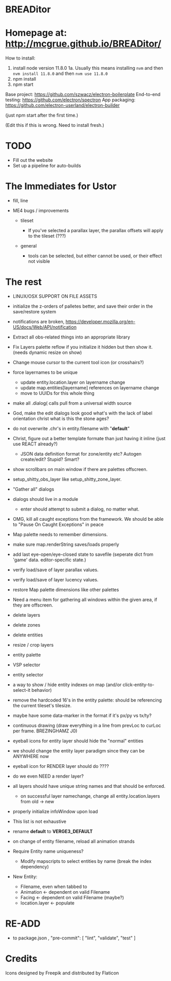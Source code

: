 BREADitor
=======
Homepage at: http://mcgrue.github.io/BREADitor/
=======


How to install:
1. install node version 11.8.0
1a. Usually this means installing `nvm` and then `nvm install 11.8.0` and then `nvm use 11.8.0`
3. npm install
4. npm start

Base project: https://github.com/szwacz/electron-boilerplate
End-to-end testing: https://github.com/electron/spectron
App packaging: https://github.com/electron-userland/electron-builder



(just npm start after the first time.)

(Edit this if this is wrong.  Need to install fresh.)

TODO
====
* Fill out the website
* Set up a pipeline for auto-builds

The Immediates for Ustor
========================
* fill, line

* ME4 bugs / improvements

  - tileset
    * If you've selected a parallax layer, the parallax offsets will apply to the tileset (???)

  - general
    * tools can be selected, but either cannot be used, or their effect not visible

The rest
=========

* LINUX/OSX SUPPORT ON FILE ASSETS

* initialize the z-orders of palletes better, and save their order in the save/restore system
* notifications are broken, https://developer.mozilla.org/en-US/docs/Web/API/notification
* Extract all obs-related things into an appropriate library
* Fix Layers palette reflow if you initialize it hidden but then show it.  (needs dynamic resize on show)
* Change mouse cursor to the current tool icon (or crosshairs?)
* force layernames to be unique
  * update entity.location.layer on layername change
  * update map.entities[layername] references on layername change
  * move to UUIDs for this whole thing
* make all .dialog( calls pull from a universal width source
* God, make the edit dialogs look good what's with the lack of label orientation christ what is this the stone ages?
* do not overwrite .chr's in entity.filename with "__default__"
* Christ, figure out a better template formate than just having it inline (just use REACT already?)
  * JSON data definition format for zone/entity etc?  Autogen create/edit?  Stupid?  Smart?
* show scrollbars on main window if there are palettes offscreen.
* setup_shitty_obs_layer like setup_shitty_zone_layer.
* "Gather all" dialogs
* dialogs should live in a module
  * enter should attempt to submit a dialog, no matter what.
* OMG, kill all caught exceptions from the framework. We should be able to "Pause On Caught Exceptions" in peace
* Map palette needs to remember dimensions.
* make sure map.renderString saves/loads properly
* add last eye-open/eye-closed state to savefile (seperate dict from 'game' data. editor-specific state.)
* verify load/save of layer parallax values.
* verify load/save of layer lucency values.
* restore Map palette dimensions like other palettes
* Need a menu item for gathering all windows within the given area, if they are offscreen.
* delete layers
* delete zones
* delete entities
* resize / crop layers
* entity palette
* VSP selector
* entity selector
* a way to show / hide entity indexes on map (and/or click-entity-to-select-it behavior)
* remove the hardcoded 16's in the entity palette: should be referencing the current tileset's tilesize.
* maybe have some data-marker in the format if it's px/py vs tx/ty?
* continuous drawing (draw everything in a line from prevLoc to curLoc per frame.  BREZINGHAMZ J0)
* eyeball icons for entity layer should hide the "normal" entities
* we should change the entity layer paradigm since they can be ANYWHERE now
* eyeball icon for RENDER layer should do ????
* do we even NEED a render layer?
* all layers should have unique string names and that should be enforced.
  * on successful layer namechange, change all entity.location.layers from old -> new
* properly initialize infoWindow upon load
* This list is not exhaustive
* rename __default__ to __VERGE3_DEFAULT__
* on change of entity filename, reload all animation strands
* Require Entity name uniqueness?
  * Modify mapscripts to select entities by name (break the index dependency)
* New Entity:
  * Filename, even when tabbed to
  * Animation <- dependent on valid Filename
  * Facing <- dependent on valid Filename (maybe?)
  * location.layer <- populate


RE-ADD
=======
* to package.json
,
  "pre-commit": [
    "lint",
    "validate",
    "test"
  ]

Credits
=======
Icons designed by Freepik and distributed by Flaticon
